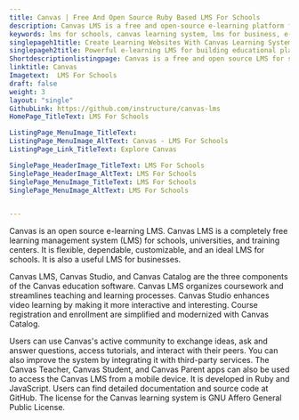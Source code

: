 ```yaml
---
title: Canvas | Free And Open Source Ruby Based LMS For Schools
description: Canvas LMS is a free and open-source e-learning platform for building LMS for schools, and universities. Supports API and integration with other tools.
keywords: lms for schools, canvas learning system, lms for business, e-learning lms, canvas education platform, canvas school software, canvas school platform, canvas education software, canvas lms
singlepageh1title: Create Learning Websites With Canvas Learning System
singlepageh2title: Powerful e-learning LMS for building educational platforms for schools, universities, and training centers. Supports rich communication tools for collaboration.
Shortdescriptionlistingpage: Canvas is a free and open source LMS for schools, universities, and training centers. Easily create coursework, distribute training material and collaborate with trainees.
linktitle: Canvas
Imagetext:  LMS For Schools
draft: false
weight: 3
layout: "single"
GithubLink: https://github.com/instructure/canvas-lms
HomePage_TitleText: LMS For Schools

ListingPage_MenuImage_TitleText: 
ListingPage_MenuImage_AltText: Canvas - LMS For Schools
ListingPage_Link_TitleText: Explore Canvas

SinglePage_HeaderImage_TitleText: LMS For Schools
SinglePage_HeaderImage_AltText: LMS For Schools
SinglePage_MenuImage_TitleText: LMS For Schools
SinglePage_MenuImage_AltText: LMS For Schools


---
```


Canvas is an open source e-learning LMS. Canvas LMS is a completely free learning management system (LMS) for schools, universities, and training centers. It is flexible, dependable, customizable, and an ideal LMS for schools. It is also a useful LMS for businesses.

Canvas LMS, Canvas Studio, and Canvas Catalog are the three components of the Canvas education software. Canvas LMS organizes coursework and streamlines teaching and learning processes. Canvas Studio enhances video learning by making it more interactive and interesting. Course registration and enrollment are simplified and modernized with Canvas Catalog.

Users can use Canvas's active community to exchange ideas, ask and answer questions, access tutorials, and interact with their peers. You can also improve the system by integrating it with third-party services. The Canvas Teacher, Canvas Student, and Canvas Parent apps can also be used to access the Canvas LMS from a mobile device. It is developed in Ruby and JavaScript. Users can find detailed documentation and source code at GitHub. The license for the Canvas learning system is GNU Affero General Public License.
